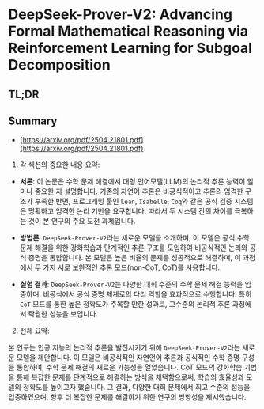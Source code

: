 # DeepSeek-Prover-V2: Advancing Formal Mathematical Reasoning via Reinforcement Learning for Subgoal Decomposition
## TL;DR
## Summary
- [https://arxiv.org/pdf/2504.21801.pdf](https://arxiv.org/pdf/2504.21801.pdf)

1. 각 섹션의 중요한 내용 요약:

- **서론**: 이 논문은 수학 문제 해결에서 대형 언어모델(LLM)의 논리적 추론 능력이 얼마나 중요한 지 설명합니다. 기존의 자연어 추론은 비공식적이고 추론의 엄격한 구조가 부족한 반면, 프로그래밍 툴인 `Lean`, `Isabelle`, `Coq`와 같은 공식 검증 시스템은 명확하고 엄격한 논리 기반을 요구합니다. 따라서 두 시스템 간의 차이를 극복하는 것이 본 연구의 주요 도전 과제입니다.

- **방법론**: `DeepSeek-Prover-V2`라는 새로운 모델을 소개하며, 이 모델은 공식 수학 문제 해결을 위한 강화학습과 단계적인 추론 구조를 도입하여 비공식적인 논리와 공식 증명을 통합합니다. 본 모델은 높은 비율의 문제를 성공적으로 해결하며, 이 과정에서 두 가지 서로 보완적인 추론 모드(non-CoT, CoT)를 사용합니다.

- **실험 결과**: `DeepSeek-Prover-V2`는 다양한 대회 수준의 수학 문제 해결 능력을 입증하며, 비공식에서 공식 증명 체계로의 다리 역할을 효과적으로 수행합니다. 특히 `CoT` 모드를 통한 높은 정확도가 주목할 만한 성과로, 고수준의 논리적 추론 과정에서 탁월한 성능을 보입니다.

2. 전체 요약:

본 연구는 인공 지능의 논리적 추론을 발전시키기 위해 `DeepSeek-Prover-V2`라는 새로운 모델을 제안합니다. 이 모델은 비공식적인 자연언어 추론과 공식적인 수학 증명 구성을 통합하여, 수학 문제 해결의 새로운 가능성을 열었습니다. CoT 모드의 강화학습 기법을 통해 복잡한 문제를 단계적으로 해결하는 방식을 채택함으로써, 학습의 효율성과 모델의 정확도를 높이고자 했습니다. 그 결과, 다양한 대회 문제에서 최고 수준의 성능을 입증하였으며, 향후 더 복잡한 문제를 해결하기 위한 연구의 방향성을 제시했습니다.